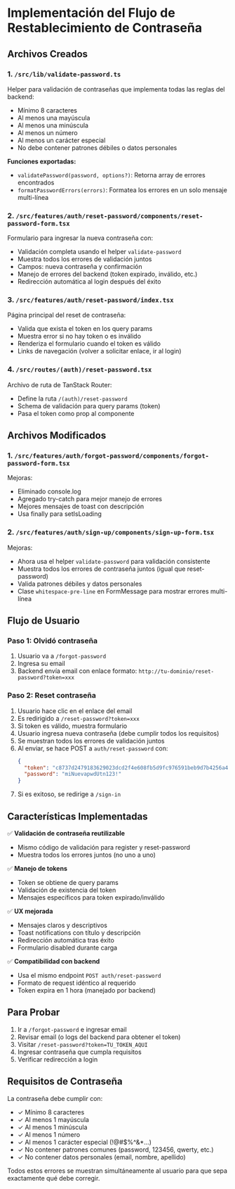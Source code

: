 # Implementación del Flujo de Restablecimiento de Contraseña

## Archivos Creados

### 1. `/src/lib/validate-password.ts`
Helper para validación de contraseñas que implementa todas las reglas del backend:
- Mínimo 8 caracteres
- Al menos una mayúscula
- Al menos una minúscula
- Al menos un número
- Al menos un carácter especial
- No debe contener patrones débiles o datos personales

**Funciones exportadas:**
- `validatePassword(password, options?)`: Retorna array de errores encontrados
- `formatPasswordErrors(errors)`: Formatea los errores en un solo mensaje multi-línea

### 2. `/src/features/auth/reset-password/components/reset-password-form.tsx`
Formulario para ingresar la nueva contraseña con:
- Validación completa usando el helper `validate-password`
- Muestra todos los errores de validación juntos
- Campos: nueva contraseña y confirmación
- Manejo de errores del backend (token expirado, inválido, etc.)
- Redirección automática al login después del éxito

### 3. `/src/features/auth/reset-password/index.tsx`
Página principal del reset de contraseña:
- Valida que exista el token en los query params
- Muestra error si no hay token o es inválido
- Renderiza el formulario cuando el token es válido
- Links de navegación (volver a solicitar enlace, ir al login)

### 4. `/src/routes/(auth)/reset-password.tsx`
Archivo de ruta de TanStack Router:
- Define la ruta `/(auth)/reset-password`
- Schema de validación para query params (token)
- Pasa el token como prop al componente

## Archivos Modificados

### 1. `/src/features/auth/forgot-password/components/forgot-password-form.tsx`
Mejoras:
- Eliminado console.log
- Agregado try-catch para mejor manejo de errores
- Mejores mensajes de toast con descripción
- Usa finally para setIsLoading

### 2. `/src/features/auth/sign-up/components/sign-up-form.tsx`
Mejoras:
- Ahora usa el helper `validate-password` para validación consistente
- Muestra todos los errores de contraseña juntos (igual que reset-password)
- Valida patrones débiles y datos personales
- Clase `whitespace-pre-line` en FormMessage para mostrar errores multi-línea

## Flujo de Usuario

### Paso 1: Olvidó contraseña
1. Usuario va a `/forgot-password`
2. Ingresa su email
3. Backend envía email con enlace formato: `http://tu-dominio/reset-password?token=xxx`

### Paso 2: Reset contraseña
1. Usuario hace clic en el enlace del email
2. Es redirigido a `/reset-password?token=xxx`
3. Si token es válido, muestra formulario
4. Usuario ingresa nueva contraseña (debe cumplir todos los requisitos)
5. Se muestran todos los errores de validación juntos
6. Al enviar, se hace POST a `auth/reset-password` con:
   ```json
   {
     "token": "c8737d2479183629023dcd2f4e608fb5d9fc976591beb9d7b4256a4b936a0f42",
     "password": "miNuevapwdUtn123!"
   }
   ```
7. Si es exitoso, se redirige a `/sign-in`

## Características Implementadas

✅ **Validación de contraseña reutilizable**
- Mismo código de validación para register y reset-password
- Muestra todos los errores juntos (no uno a uno)

✅ **Manejo de tokens**
- Token se obtiene de query params
- Validación de existencia del token
- Mensajes específicos para token expirado/inválido

✅ **UX mejorada**
- Mensajes claros y descriptivos
- Toast notifications con título y descripción
- Redirección automática tras éxito
- Formulario disabled durante carga

✅ **Compatibilidad con backend**
- Usa el mismo endpoint `POST auth/reset-password`
- Formato de request idéntico al requerido
- Token expira en 1 hora (manejado por backend)

## Para Probar

1. Ir a `/forgot-password` e ingresar email
2. Revisar email (o logs del backend para obtener el token)
3. Visitar `/reset-password?token=TU_TOKEN_AQUI`
4. Ingresar contraseña que cumpla requisitos
5. Verificar redirección a login

## Requisitos de Contraseña

La contraseña debe cumplir con:
- ✓ Mínimo 8 caracteres
- ✓ Al menos 1 mayúscula
- ✓ Al menos 1 minúscula
- ✓ Al menos 1 número
- ✓ Al menos 1 carácter especial (!@#$%^&*...)
- ✓ No contener patrones comunes (password, 123456, qwerty, etc.)
- ✓ No contener datos personales (email, nombre, apellido)

Todos estos errores se muestran simultáneamente al usuario para que sepa exactamente qué debe corregir.
